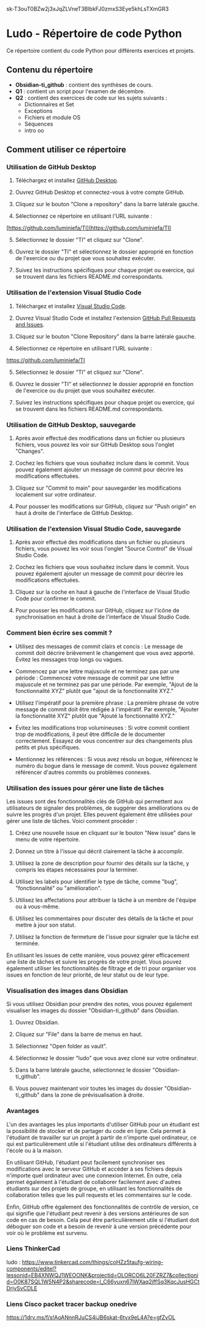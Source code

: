 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
# Ludo - Répertoire de code Python

Ce répertoire contient du code Python pour différents exercices et projets.

## Contenu du répertoire

- **Obsidian-ti_github** : contient des synthèses de cours.
- **Q1** : contient un script pour l'examen de décembre.
- **Q2** : contient des exercices de code sur les sujets suivants :
   - Dictionnaires et Set
   - Exceptions
   - Fichiers et module OS
   - Séquences
   - intro oo
## Comment utiliser ce répertoire

### Utilisation de GitHub Desktop

1. Téléchargez et installez [GitHub Desktop](https://desktop.github.com/).

2. Ouvrez GitHub Desktop et connectez-vous à votre compte GitHub.

3. Cliquez sur le bouton "Clone a repository" dans la barre latérale gauche.

4. Sélectionnez ce répertoire en utilisant l'URL suivante : 

[https://github.com/luminiefa/TI](https://github.com/luminiefa/TI)


5. Sélectionnez le dossier "TI" et cliquez sur "Clone".

6. Ouvrez le dossier "TI" et sélectionnez le dossier approprié en fonction de l'exercice ou du projet que vous souhaitez exécuter.

7. Suivez les instructions spécifiques pour chaque projet ou exercice, qui se trouvent dans les fichiers README.md correspondants.

### Utilisation de l'extension Visual Studio Code

1. Téléchargez et installez [Visual Studio Code](https://code.visualstudio.com/).

2. Ouvrez Visual Studio Code et installez l'extension [GitHub Pull Requests and Issues](https://marketplace.visualstudio.com/items?itemName=GitHub.vscode-pull-request-github).

3. Cliquez sur le bouton "Clone Repository" dans la barre latérale gauche.

4. Sélectionnez ce répertoire en utilisant l'URL suivante : 

https://github.com/luminiefa/TI

5.  Sélectionnez le dossier "TI" et cliquez sur "Clone".
    
6.  Ouvrez le dossier "TI" et sélectionnez le dossier approprié en fonction de l'exercice ou du projet que vous souhaitez exécuter.
    
7.  Suivez les instructions spécifiques pour chaque projet ou exercice, qui se trouvent dans les fichiers README.md correspondants.

### Utilisation de GitHub Desktop, sauvegarde

1.  Après avoir effectué des modifications dans un fichier ou plusieurs fichiers, vous pouvez les voir sur GitHub Desktop sous l'onglet "Changes".
    
2.  Cochez les fichiers que vous souhaitez inclure dans le commit. Vous pouvez également ajouter un message de commit pour décrire les modifications effectuées.
    
3.  Cliquez sur "Commit to main" pour sauvegarder les modifications localement sur votre ordinateur.
    
4.  Pour pousser les modifications sur GitHub, cliquez sur "Push origin" en haut à droite de l'interface de GitHub Desktop.
    

### Utilisation de l'extension Visual Studio Code, sauvegarde

1.  Après avoir effectué des modifications dans un fichier ou plusieurs fichiers, vous pouvez les voir sous l'onglet "Source Control" de Visual Studio Code.
    
2.  Cochez les fichiers que vous souhaitez inclure dans le commit. Vous pouvez également ajouter un message de commit pour décrire les modifications effectuées.
    
3.  Cliquez sur la coche en haut à gauche de l'interface de Visual Studio Code pour confirmer le commit.
    
4.  Pour pousser les modifications sur GitHub, cliquez sur l'icône de synchronisation en haut à droite de l'interface de Visual Studio Code.

### Comment bien écrire ses commit ?
-   Utilisez des messages de commit clairs et concis : Le message de commit doit décrire brièvement le changement que vous avez apporté. Évitez les messages trop longs ou vagues.
    
-   Commencez par une lettre majuscule et ne terminez pas par une période : Commencez votre message de commit par une lettre majuscule et ne terminez pas par une période. Par exemple, "Ajout de la fonctionnalité XYZ" plutôt que "ajout de la fonctionnalité XYZ."
    
-   Utilisez l'impératif pour la première phrase : La première phrase de votre message de commit doit être rédigée à l'impératif. Par exemple, "Ajouter la fonctionnalité XYZ" plutôt que "Ajouté la fonctionnalité XYZ."
    
-   Évitez les modifications trop volumineuses : Si votre commit contient trop de modifications, il peut être difficile de le documenter correctement. Essayez de vous concentrer sur des changements plus petits et plus spécifiques.
    
-   Mentionnez les références : Si vous avez résolu un bogue, référencez le numéro du bogue dans le message de commit. Vous pouvez également référencer d'autres commits ou problèmes connexes.

### Utilisation des issues pour gérer une liste de tâches

Les issues sont des fonctionnalités clés de GitHub qui permettent aux utilisateurs de signaler des problèmes, de suggérer des améliorations ou de suivre les progrès d'un projet. Elles peuvent également être utilisées pour gérer une liste de tâches. Voici comment procéder :

1.  Créez une nouvelle issue en cliquant sur le bouton "New issue" dans le menu de votre répertoire.
    
2.  Donnez un titre à l'issue qui décrit clairement la tâche à accomplir.
    
3.  Utilisez la zone de description pour fournir des détails sur la tâche, y compris les étapes nécessaires pour la terminer.
    
4.  Utilisez les labels pour identifier le type de tâche, comme "bug", "fonctionnalité" ou "amélioration".
    
5.  Utilisez les affectations pour attribuer la tâche à un membre de l'équipe ou à vous-même.
    
6.  Utilisez les commentaires pour discuter des détails de la tâche et pour mettre à jour son statut.
    
7.  Utilisez la fonction de fermeture de l'issue pour signaler que la tâche est terminée.
    

En utilisant les issues de cette manière, vous pouvez gérer efficacement une liste de tâches et suivre les progrès de votre projet. Vous pouvez également utiliser les fonctionnalités de filtrage et de tri pour organiser vos issues en fonction de leur priorité, de leur statut ou de leur type.

### Visualisation des images dans Obsidian

Si vous utilisez Obsidian pour prendre des notes, vous pouvez également visualiser les images du dossier "Obsidian-ti_github" dans Obsidian.

1.  Ouvrez Obsidian.
    
2.  Cliquez sur "File" dans la barre de menus en haut.
    
3.  Sélectionnez "Open folder as vault".
    
4.  Sélectionnez le dossier "ludo" que vous avez cloné sur votre ordinateur.
    
5.  Dans la barre latérale gauche, sélectionnez le dossier "Obsidian-ti_github".
    
6.  Vous pouvez maintenant voir toutes les images du dossier "Obsidian-ti_github" dans la zone de prévisualisation à droite.

### Avantages
L'un des avantages les plus importants d'utiliser GitHub pour un étudiant est la possibilité de stocker et de partager du code en ligne. Cela permet à l'étudiant de travailler sur un projet à partir de n'importe quel ordinateur, ce qui est particulièrement utile si l'étudiant utilise des ordinateurs différents à l'école ou à la maison.

En utilisant GitHub, l'étudiant peut facilement synchroniser ses modifications avec le serveur GitHub et accéder à ses fichiers depuis n'importe quel ordinateur avec une connexion Internet. En outre, cela permet également à l'étudiant de collaborer facilement avec d'autres étudiants sur des projets de groupe, en utilisant les fonctionnalités de collaboration telles que les pull requests et les commentaires sur le code.

Enfin, GitHub offre également des fonctionnalités de contrôle de version, ce qui signifie que l'étudiant peut revenir à des versions antérieures de son code en cas de besoin. Cela peut être particulièrement utile si l'étudiant doit déboguer son code et a besoin de revenir à une version précédente pour voir où le problème est survenu.

### Liens ThinkerCad
ludo : https://www.tinkercad.com/things/coHZz5taufg-wiring-components/editel?lessonid=EB4XNWQJ1WEOONK&projectid=OLORCO6L20FZRZ7&collectionid=O0K87SQL1W5N4P2&sharecode=l_C66yuxn67lWXaq2jffSq3KqcJusHGCtDrjySvCDLE

### Liens Cisco packet tracer backup onedrive
https://1drv.ms/f/s!AoANnnRJuCS4iJB6skat-6tyx9eL4A?e=gfZvOL
